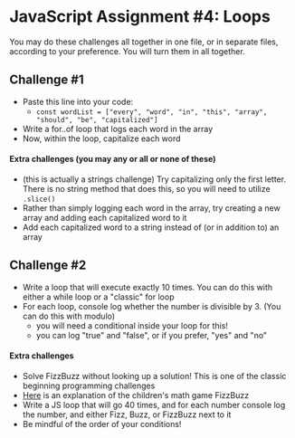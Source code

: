 # JavaScript Assignment #4: Loops

You may do these challenges all together in one file, or in separate files, according to your preference. You will turn them in all together.

## Challenge #1

-   Paste this line into your code:
    -   `const wordList = ["every", "word", "in", "this", "array", "should", "be", "capitalized"]`
-   Write a for..of loop that logs each word in the array
-   Now, within the loop, capitalize each word

#### Extra challenges (you may any or all or none of these)

-   (this is actually a strings challenge) Try capitalizing only the first letter. There is no string method that does this, so you will need to utilize `.slice()`
-   Rather than simply logging each word in the array, try creating a new array and adding each capitalized word to it
-   Add each capitalized word to a string instead of (or in addition to) an array

## Challenge #2

-   Write a loop that will execute exactly 10 times. You can do this with either a while loop or a "classic" for loop
-   For each loop, console log whether the number is divisible by 3. (You can do this with modulo)
    -   you will need a conditional inside your loop for this!
    -   you can log "true" and "false", or if you prefer, "yes" and "no"

#### Extra challenges

-   Solve FizzBuzz without looking up a solution! This is one of the classic beginning programming challenges
-   [Here](https://en.wikipedia.org/wiki/Fizz_buzz) is an explanation of the children's math game FizzBuzz
-   Write a JS loop that will go 40 times, and for each number console log the number, and either Fizz, Buzz, or FizzBuzz next to it
-   Be mindful of the order of your conditions!
